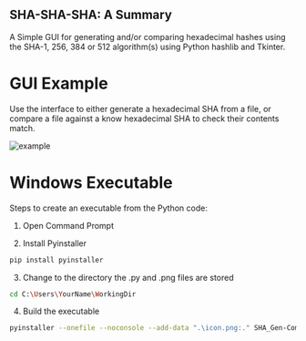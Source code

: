 ## SHA-SHA-SHA: A Summary
A Simple GUI for generating and/or comparing hexadecimal hashes using the SHA-1, 256, 384 or 512 algorithm(s) using Python hashlib and Tkinter.

# GUI Example
Use the interface to either generate a hexadecimal SHA from a file, or compare a file against a know hexadecimal SHA to check their contents match.

![example](https://github.com/rockett90/SHA-SHA-SHA/assets/149118299/fd5575a7-995f-4eb7-bd5a-0046f5e19bd5)

# Windows Executable
Steps to create an executable from the Python code:

1. Open Command Prompt

2. Install Pyinstaller
```bash
pip install pyinstaller
```

3. Change to the directory the .py and .png files are stored
```bash
cd C:\Users\YourName\WorkingDir
```

4. Build the executable
```bash
pyinstaller --onefile --noconsole --add-data ".\icon.png:." SHA_Gen-Compare_GUI.py
```

